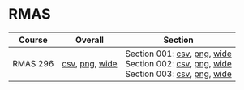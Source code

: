 # RMAS

| Course | Overall | Section |
| ------ | ------- | ------- |
| RMAS 296 | [csv](https://github.com/UCSD-Historical-Enrollment-Data/2025Spring/blob/main/overall/RMAS%20296.csv), [png](https://raw.githubusercontent.com/UCSD-Historical-Enrollment-Data/2025Spring/main/plot_overall/RMAS%20296.png), [wide](https://raw.githubusercontent.com/UCSD-Historical-Enrollment-Data/2025Spring/main/plot_overall_wide/RMAS%20296.png) | Section 001: [csv](https://github.com/UCSD-Historical-Enrollment-Data/2025Spring/blob/main/section/RMAS%20296_001.csv), [png](https://raw.githubusercontent.com/UCSD-Historical-Enrollment-Data/2025Spring/main/plot_section/RMAS%20296_001.png), [wide](https://raw.githubusercontent.com/UCSD-Historical-Enrollment-Data/2025Spring/main/plot_section_wide/RMAS%20296_001.png)<br>Section 002: [csv](https://github.com/UCSD-Historical-Enrollment-Data/2025Spring/blob/main/section/RMAS%20296_002.csv), [png](https://raw.githubusercontent.com/UCSD-Historical-Enrollment-Data/2025Spring/main/plot_section/RMAS%20296_002.png), [wide](https://raw.githubusercontent.com/UCSD-Historical-Enrollment-Data/2025Spring/main/plot_section_wide/RMAS%20296_002.png)<br>Section 003: [csv](https://github.com/UCSD-Historical-Enrollment-Data/2025Spring/blob/main/section/RMAS%20296_003.csv), [png](https://raw.githubusercontent.com/UCSD-Historical-Enrollment-Data/2025Spring/main/plot_section/RMAS%20296_003.png), [wide](https://raw.githubusercontent.com/UCSD-Historical-Enrollment-Data/2025Spring/main/plot_section_wide/RMAS%20296_003.png) |
